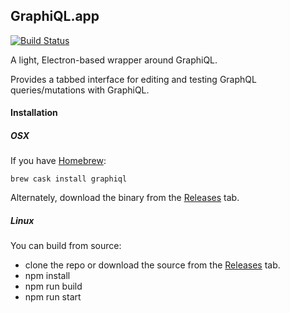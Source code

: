 GraphiQL.app
------------

[![Build Status](https://travis-ci.org/skevy/graphiql-app.svg?branch=master)](https://travis-ci.org/skevy/graphiql-app)

A light, Electron-based wrapper around GraphiQL.

Provides a tabbed interface for editing and testing GraphQL queries/mutations with GraphiQL.

#### Installation
##### OSX

If you have [Homebrew](http://brew.sh/):

```
brew cask install graphiql
```

Alternately, download the binary from the [Releases](https://github.com/skevy/graphiql-app/releases) tab.

##### Linux

You can build from source:
* clone the repo or download the source from the [Releases](https://github.com/skevy/graphiql-app/releases) tab.
* npm install
* npm run build
* npm run start
